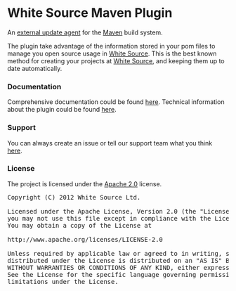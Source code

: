 White Source Maven Plugin
===================

An [external update agent][1] for the [Maven][2] build system.

The plugin take advantage of the information stored in your pom files to manage you open source usage in [White Source][3].
This is the best known method for creating your projects at [White Source][3], and keeping them up to date automatically.

### Documentation
Comprehensive documentation could be found [here][4].
Technical information about the plugin could be found [here][5].

### Support
You can always create an issue or tell our support team what you think [here][6].

### License
The project is licensed under the [Apache 2.0][7] license.
<pre>
Copyright (C) 2012 White Source Ltd.

Licensed under the Apache License, Version 2.0 (the "License");
you may not use this file except in compliance with the License.
You may obtain a copy of the License at

http://www.apache.org/licenses/LICENSE-2.0

Unless required by applicable law or agreed to in writing, software
distributed under the License is distributed on an "AS IS" BASIS,
WITHOUT WARRANTIES OR CONDITIONS OF ANY KIND, either express or implied.
See the License for the specific language governing permissions and
limitations under the License.
</pre>

[1]: http://www.github.com/whitesource/agents
[2]: http://maven.apache.org
[3]: http://www.whitesourcesoftware.com
[4]: http://docs.whitesourcesoftware.com/display/serviceDocs/Maven+plugin
[5]: http://whitesource.github.com/maven-plugin
[6]: mailto:support@whitesourcesoftware.com
[7]: http://www.apache.org/licenses/LICENSE-2.0.html
